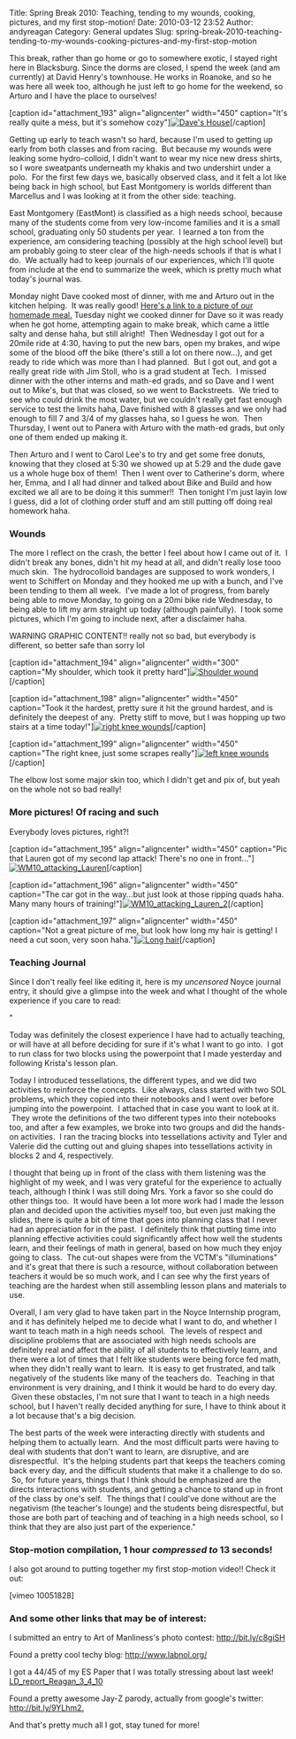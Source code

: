 Title: Spring Break 2010: Teaching, tending to my wounds, cooking, pictures, and my first stop-motion!
Date: 2010-03-12 23:52
Author: andyreagan
Category: General updates
Slug: spring-break-2010-teaching-tending-to-my-wounds-cooking-pictures-and-my-first-stop-motion

This break, rather than go home or go to somewhere exotic, I stayed
right here in Blacksburg. Since the dorms are closed, I spend the week
(and am currently) at David Henry's townhouse. He works in Roanoke, and
so he was here all week too, although he just left to go home for the
weekend, so Arturo and I have the place to ourselves!

[caption id="attachment\_193" align="aligncenter" width="450"
caption="It's really quite a mess, but it's somehow
cozy"][![](http://ecbiz83.inmotionhosting.com/~andyre5/wp-content/uploads/2010/03/img_5442.jpg "Dave's House")](http://ecbiz83.inmotionhosting.com/~andyre5/wp-content/uploads/2010/03/img_5442.jpg)[/caption]

Getting up early to teach wasn't so hard, because I'm used to getting up
early from both classes and from racing.  But because my wounds were
leaking some hydro-colloid, I didn't want to wear my nice new dress
shirts, so I wore sweatpants underneath my khakis and two undershirt
under a polo.  For the first few days we, basically observed class, and
it felt a lot like being back in high school, but East Montgomery is
worlds different than Marcellus and I was looking at it from the other
side: teaching.

East Montgomery (EastMont) is classified as a high needs school, because
many of the students come from very low-income families and it is a
small school, graduating only 50 students per year.  I learned a ton
from the experience, am considering teaching (possibly at the high
school level) but am probably going to steer clear of the high-needs
schools if that is what I do.  We actually had to keep journals of our
experiences, which I'll quote from include at the end to summarize the
week, which is pretty much what today's journal was.

Monday night Dave cooked most of dinner, with me and Arturo out in the
kitchen helping.  It was really good! [Here's a link to a picture of our
homemade meal.](http://tweetphoto.com/13746372) Tuesday night we cooked
dinner for Dave so it was ready when he got home, attempting again to
make break, which came a little salty and dense haha, but still alright!
 Then Wednesday I got out for a 20mile ride at 4:30, having to put the
new bars, open my brakes, and wipe some of the blood off the bike
(there's still a lot on there now...), and get ready to ride which was
more than I had planned.  But I got out, and got a really great ride
with Jim Stoll, who is a grad student at Tech.  I missed dinner with the
other interns and math-ed grads, and so Dave and I went out to Mike's,
but that was closed, so we went to Backstreets.  We tried to see who
could drink the most water, but we couldn't really get fast enough
service to test the limits haha, Dave finished with 8 glasses and we
only had enough to fill 7 and 3/4 of my glasses haha, so I guess he won.
 Then Thursday, I went out to Panera with Arturo with the math-ed grads,
but only one of them ended up making it.

Then Arturo and I went to Carol Lee's to try and get some free donuts,
knowing that they closed at 5:30 we showed up at 5:29 and the dude gave
us a whole huge box of them!  Then I went over to Catherine's dorm,
where her, Emma, and I all had dinner and talked about Bike and Build
and how excited we all are to be doing it this summer!!  Then tonight
I'm just layin low I guess, did a lot of clothing order stuff and am
still putting off doing real homework haha.

### Wounds

The more I reflect on the crash, the better I feel about how I came out
of it.  I didn't break any bones, didn't hit my head at all, and didn't
really lose tooo much skin.  The hydrocolloid bandages are supposed to
work wonders, I went to Schiffert on Monday and they hooked me up with a
bunch, and I've been tending to them all week.  I've made a lot of
progress, from barely being able to move Monday, to going on a 20mi bike
ride Wednesday, to being able to lift my arm straight up today (although
painfully).  I took some pictures, which I'm going to include next,
after a disclaimer haha.

WARNING GRAPHIC CONTENT!! really not so bad, but everybody is different,
so better safe than sorry lol

[caption id="attachment\_194" align="aligncenter" width="300"
caption="My shoulder, which took it pretty
hard"][![](http://ecbiz83.inmotionhosting.com/~andyre5/wp-content/uploads/2010/03/img_5440.jpg?w=300 "Shoulder wound")](http://ecbiz83.inmotionhosting.com/~andyre5/wp-content/uploads/2010/03/img_5440.jpg)[/caption]

[caption id="attachment\_198" align="aligncenter" width="450"
caption="Took it the hardest, pretty sure it hit the ground hardest, and
is definitely the deepest of any.  Pretty stiff to move, but I was
hopping up two stairs at a time
today!"][![](http://ecbiz83.inmotionhosting.com/~andyre5/wp-content/uploads/2010/03/right-knee.jpg "right knee wounds")](http://ecbiz83.inmotionhosting.com/~andyre5/wp-content/uploads/2010/03/right-knee.jpg)[/caption]

[caption id="attachment\_199" align="aligncenter" width="450"
caption="The right knee, just some scrapes
really"][![](http://ecbiz83.inmotionhosting.com/~andyre5/wp-content/uploads/2010/03/left-knee.jpg "left knee wounds")](http://ecbiz83.inmotionhosting.com/~andyre5/wp-content/uploads/2010/03/left-knee.jpg)[/caption]

The elbow lost some major skin too, which I didn't get and pix of, but
yeah on the whole not so bad really!

### More pictures! Of racing and such

Everybody loves pictures, right?!

[caption id="attachment\_195" align="aligncenter" width="450"
caption="Pic that Lauren got of my second lap attack! There's no one in
front..."][![](http://ecbiz83.inmotionhosting.com/~andyre5/wp-content/uploads/2010/03/img_5404.jpg "WM10_attacking_Lauren")](http://ecbiz83.inmotionhosting.com/~andyre5/wp-content/uploads/2010/03/img_5404.jpg)[/caption]

[caption id="attachment\_196" align="aligncenter" width="450"
caption="The car got in the way...but just look at those ripping quads
haha. Many many hours of
training!"][![](http://ecbiz83.inmotionhosting.com/~andyre5/wp-content/uploads/2010/03/img_5405.jpg "WM10_attacking_Lauren_2")](http://ecbiz83.inmotionhosting.com/~andyre5/wp-content/uploads/2010/03/img_5405.jpg)[/caption]

[caption id="attachment\_197" align="aligncenter" width="450"
caption="Not a great picture of me, but look how long my hair is
getting! I need a cut soon, very soon
haha."][![](http://ecbiz83.inmotionhosting.com/~andyre5/wp-content/uploads/2010/03/img00062-20100312-0713.jpg "Long hair")](http://ecbiz83.inmotionhosting.com/~andyre5/wp-content/uploads/2010/03/img00062-20100312-0713.jpg)[/caption]

### Teaching Journal

Since I don't really feel like editing it, here is my *uncensored* Noyce
journal entry, it should give a glimpse into the week and what I thought
of the whole experience if you care to read:

"

Today was definitely the closest experience I have had to actually
teaching, or will have at all before deciding for sure if it's what I
want to go into.  I got to run class for two blocks using the powerpoint
that I made yesterday and following Krista's lesson plan.

Today I introduced tessellations, the different types, and we did two
activities to reinforce the concepts.  Like always, class started with
two SOL problems, which they copied into their notebooks and I went over
before jumping into the powerpoint.  I attached that in case you want to
look at it.  They wrote the definitions of the two different types into
their notebooks too, and after a few examples, we broke into two groups
and did the hands-on activities.  I ran the tracing blocks into
tessellations activity and Tyler and Valerie did the cutting out and
gluing shapes into tessellations activity in blocks 2 and 4,
respectively.

I thought that being up in front of the class with them listening was
the highlight of my week, and I was very grateful for the experience to
actually teach, although I think I was still doing Mrs. York a favor so
she could do other things too.  It would have been a lot more work had I
made the lesson plan and decided upon the activities myself too, but
even just making the slides, there is quite a bit of time that goes into
planning class that I never had an appreciation for in the past.  I
definitely think that putting time into planning effective activities
could significantly affect how well the students learn, and their
feelings of math in general, based on how much they enjoy going to
class.  The cut-out shapes were from the VCTM's "illuminations" and it's
great that there is such a resource, without collaboration between
teachers it would be so much work, and I can see why the first years of
teaching are the hardest when still assembling lesson plans and
materials to use.

Overall, I am very glad to have taken part in the Noyce Internship
program, and it has definitely helped me to decide what I want to do,
and whether I want to teach math in a high needs school.  The levels of
respect and discipline problems that are associated with high needs
schools are definitely real and affect the ability of all students to
effectively learn, and there were a lot of times that I felt like
students were being force fed math, when they didn't really want to
learn.  It is easy to get frustrated, and talk negatively of the
students like many of the teachers do.  Teaching in that environment is
very draining, and I think it would be hard to do every day.  Given
these obstacles, I'm not sure that I want to teach in a high needs
school, but I haven't really decided anything for sure, I have to think
about it a lot because that's a big decision.

The best parts of the week were interacting directly with students and
helping them to actually learn.  And the most difficult parts were
having to deal with students that don't want to learn, are disruptive,
and are disrespectful.  It's the helping students part that keeps the
teachers coming back every day, and the difficult students that make it
a challenge to do so.  So, for future years, things that I think should
be emphasized are the directs interactions with students, and getting a
chance to stand up in front of the class by one's self.  The things that
I could've done without are the negativism (the teacher's lounge) and
the students being disrespectful, but those are both part of teaching
and of teaching in a high needs school, so I think that they are also
just part of the experience."

### Stop-motion compilation, 1 hour *compressed to* 13 seconds!

I also got around to putting together my first stop-motion video!! Check
it out:

[vimeo 10051828]

### And some other links that may be of interest:

I submitted an entry to Art of Manliness's photo contest:
<http://bit.ly/c8giSH>

Found a pretty cool techy blog: <http://www.labnol.org/>

I got a 44/45 of my ES Paper that I was totally stressing about last
week!
[LD\_report\_Reagan\_3\_4\_10](http://ecbiz83.inmotionhosting.com/~andyre5/wp-content/uploads/2010/03/ld_report_reagan_3_4_10.pdf)

Found a pretty awesome Jay-Z parody, actually from google's twitter:
<http://bit.ly/9YLhm2.>

And that's pretty much all I got, stay tuned for more!
